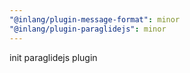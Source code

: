 ```yaml
---
"@inlang/plugin-message-format": minor
"@inlang/plugin-paraglidejs": minor
---
```


init paraglidejs plugin
